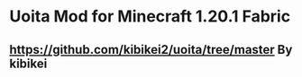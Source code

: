  Uoita Mod for Minecraft 1.20.1 Fabric
 ===
https://github.com/kibikei2/uoita/tree/master
 By kibikei
 ---
